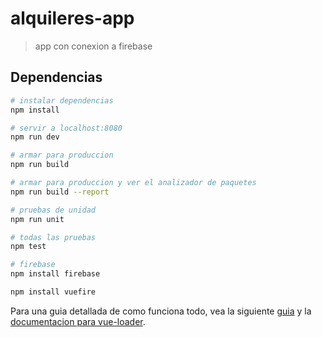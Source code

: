 # alquileres-app

> app con conexion a firebase

## Dependencias

``` bash
# instalar dependencias
npm install

# servir a localhost:8080
npm run dev

# armar para produccion
npm run build

# armar para produccion y ver el analizador de paquetes
npm run build --report

# pruebas de unidad
npm run unit

# todas las pruebas
npm test

# firebase
npm install firebase

npm install vuefire
```

Para una guia detallada de como funciona todo, vea la siguiente [guia](http://vuejs-templates.github.io/webpack/) y la  [documentacion para vue-loader](http://vuejs.github.io/vue-loader).
